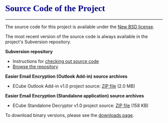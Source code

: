 # <font color='darkblue' face='book antiqua'> Source Code of the Project </font> #

---


The source code for this project is available under the [New BSD license](http://opensource.org/licenses/BSD-3-Clause).

The most recent version of the source code is always available in the project's Subversion repository.

**Subversion repository**
  * Instructions for [checking out source code](http://code.google.com/p/easier-email-encryption/source/checkout)
  * [Browse the repository](http://code.google.com/p/easier-email-encryption/source/browse/)



**Easier Email Encryption (Outlook Add-in) source archives**

  * ECube Outlook Add-in v1.0 project source: [ZIP file](http://easier-email-encryption.googlecode.com/files/ECube%20v1.0%20source.zip) (2.0 MB)

**Easier Email Encryption (Standalone application) source archives**
  * ECube Standalone Decryptor v1.0 project source: [ZIP file](http://easier-email-encryption.googlecode.com/files/ECubeStandaloneDecryptor-v1.0Source.zip) (158 KB)


To download binary versions, please see the [downloads page](http://code.google.com/p/easier-email-encryption/wiki/Downloads).